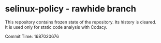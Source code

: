 # selinux-policy - rawhide branch

This repository contains frozen state of the repository.
Its history is cleared. It is used only for static code
analysis with Codacy.

Commit Time: 1687020676